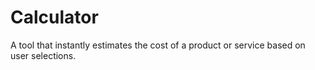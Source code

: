# Calculator
A tool that instantly estimates the cost of a product or service based on user selections.
